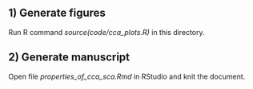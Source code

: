 ## 1) Generate figures

Run R command *source(code/cca_plots.R)* in this directory.


## 2) Generate manuscript

Open file *properties_of_cca_sca.Rmd* in RStudio and knit the document.
